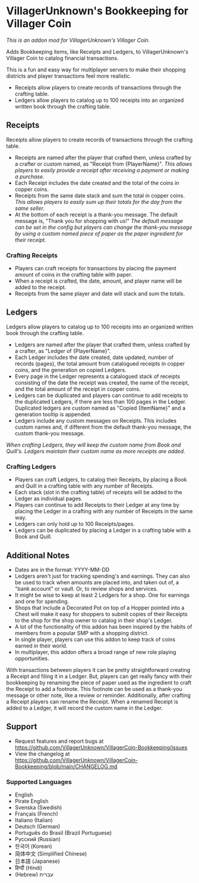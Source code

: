 # VillagerUnknown's Bookkeeping for Villager Coin

_This is an addon mod for VillagerUnknown's Villager Coin._

Adds Bookkeeping items, like Receipts and Ledgers, to VillagerUnknown's Villager Coin to catalog financial transactions.

This is a fun and easy way for multiplayer servers to make their shopping districts and player transactions feel more realistic.

* Receipts allow players to create records of transactions through the crafting table.
* Ledgers allow players to catalog up to 100 receipts into an organized written book through the crafting table.

## Receipts

Receipts allow players to create records of transactions through the crafting table.

* Receipts are named after the player that crafted them, unless crafted by a crafter or custom named, as "Receipt from {PlayerName}".
_This allows players to easily provide a receipt after receiving a payment or making a purchase._
* Each Receipt includes the date created and the total of the coins in copper coins.
* Receipts from the same date stack and sum the total in copper coins.
_This allows players to easily sum up their totals for the day from the same seller._
* At the bottom of each receipt is a thank-you message. The default message is, "Thank you for shopping with us!"
_The default message can be set in the config but players can change the thank-you message by using a custom named piece of
paper as the paper ingredient for their receipt._

### Crafting Receipts

* Players can craft receipts for transactions by placing the payment amount of coins in the crafting table with paper. 
* When a receipt is crafted, the date, amount, and player name will be added to the receipt. 
* Receipts from the same player and date will stack and sum the totals.

## Ledgers

Ledgers allow players to catalog up to 100 receipts into an organized written book through the crafting table.

* Ledgers are named after the player that crafted them, unless crafted by a crafter, as "Ledger of {PlayerName}".
* Each Ledger includes the date created, date updated, number of records (pages), the total amount from catalogued receipts in copper coins, and the generation on copied Ledgers.
* Every page in the Ledger represents a catalogued stack of receipts consisting of the date the receipt was created, the name of the receipt, and the total amount of the receipt in copper coins.
* Ledgers can be duplicated and players can continue to add receipts to the duplicated Ledgers, if there are less than 100 pages in the Ledger. 
Duplicated ledgers are custom named as "Copied {ItemName}" and a generation tooltip is appended.
* Ledgers include any custom messages on Receipts. This includes custom names and, if different from the default thank-you message, the custom thank-you message.

_When crafting Ledgers, they will keep the custom name from Book and Quill's. Ledgers maintain their custom name as more receipts are added._

### Crafting Ledgers

* Players can craft Ledgers, to catalog their Receipts, by placing a Book and Quill in a crafting table with any number of Receipts. 
* Each stack (slot in the crafting table) of receipts will be added to the Ledger as individual pages.
* Players can continue to add Receipts to their Ledger at any time by placing the Ledger in a crafting with any number of Receipts in the same way.
* Ledgers can only hold up to 100 Receipts/pages.
* Ledgers can be duplicated by placing a Ledger in a crafting table with a Book and Quill.

## Additional Notes

* Dates are in the format: YYYY-MM-DD
* Ledgers aren't just for tracking spending's and earnings. 
They can also be used to track when amounts are placed into, and taken out of, a "bank account" or vault. 
Or, to review shops and services.
* It might be wise to keep at least 2 Ledgers for a shop. One for earnings and one for spending.
* Shops that include a Decorated Pot on top of a Hopper pointed into a Chest will make it easy 
for shoppers to submit copies of their Receipts to the shop for the shop owner to catalog in their shop's Ledger.
* A lot of the functionality of this addon has been inspired by the habits of members from a popular SMP with a shopping district.
* In single player, players can use this addon to keep track of coins earned in their world.
* In multiplayer, this addon offers a broad range of new role playing opportunities.

With transactions between players it can be pretty straightforward creating a Receipt and filing it in a Ledger. 
But, players can get really fancy with their bookkeeping by renaming the piece of paper used as the ingredient to craft the Receipt to add a footnote. 
This footnote can be used as a thank-you message or other note, like a review or reminder.
Additionally, after crafting a Receipt players can rename the Receipt. 
When a renamed Receipt is added to a Ledger, it will record the custom name in the Ledger.

## Support

* Request features and report bugs at https://github.com/VillagerUnknown/VillagerCoin-Bookkeeping/issues
* View the changelog at https://github.com/VillagerUnknown/VillagerCoin-Bookkeeping/blob/main/CHANGELOG.md

### Supported Languages

* English
* Pirate English
* Svenska (Swedish)
* Français (French)
* Italiano (Italian)
* Deutsch (German)
* Português do Brasil (Brazil Portuguese)
* Русский (Russian)
* 한국어 (Korean)
* 简体中文 (Simplified Chinese)
* 日本語 (Japanese)
* हिन्दी (Hindi)
* (Hebrew) עברית
